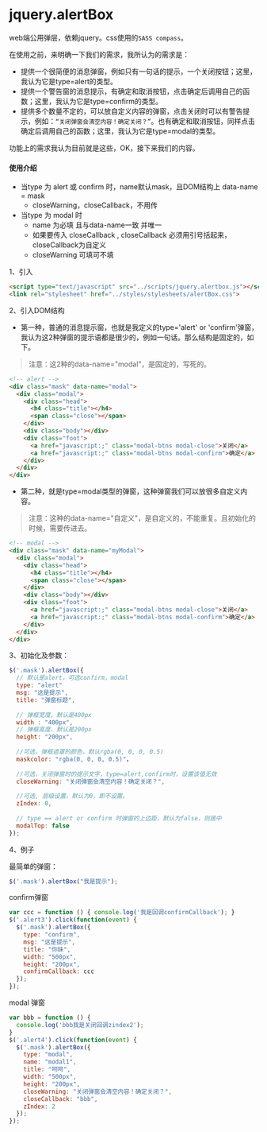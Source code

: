 # jquery.alertBox
web端公用弹层，依赖jquery。css使用的`SASS compass`。

在使用之前，来明确一下我们的需求，我所认为的需求是：
  - 提供一个很简便的消息弹窗，例如只有一句话的提示，一个关闭按钮；这里，我认为它是type=alert的类型。
  - 提供一个警告窗的消息提示，有确定和取消按钮，点击确定后调用自己的函数；这里，我认为它是type=confirm的类型。
  - 提供多个数量不定的，可以放自定义内容的弹窗，点击关闭时可以有警告提示，例如：`“关闭弹窗会清空内容！确定关闭？”`。也有确定和取消按钮，同样点击确定后调用自己的函数；这里，我认为它是type=modal的类型。
  
功能上的需求我认为目前就是这些，OK，接下来我们的内容。 

#### 使用介绍

- 当type 为 alert 或 confirm 时，name默认mask，且DOM结构上 data-name = mask
  - closeWarning，closeCallback，不用传
- 当type 为 modal 时
  - name 为必填 且与data-name一致 并唯一
  - 如果要传入 closeCallback , closeCallback 必须用引号括起来，closeCallback为自定义
  - closeWarning 可填可不填

1、引入
  ```html
  <script type="text/javascript" src="../scripts/jquery.alertbox.js"></script>  
  <link rel="stylesheet" href="../styles/stylesheets/alertBox.css">
  ```

2、引入DOM结构

- 第一种，普通的消息提示窗，也就是我定义的type='alert' or 'confirm'弹窗，我认为这2种弹窗的提示语都是很少的，例如一句话。那么结构是固定的，如下。

> 注意：这2种的data-name="modal"，是固定的，写死的。

```html
<!-- alert -->
<div class="mask" data-name="modal">
  <div class="modal">
    <div class="head">
      <h4 class="title"></h4>
      <span class="close"></span>
    </div>
    <div class="body"></div>
    <div class="foot">
      <a href="javascript:;" class="modal-btns modal-close">关闭</a>
      <a href="javascript:;" class="modal-btns modal-confirm">确定</a>
    </div>  
  </div>
</div>
```

- 第二种，就是type=modal类型的弹窗，这种弹窗我们可以放很多自定义内容。

> 注意：这种的data-name="自定义"，是自定义的，不能重复。且初始化的时候，需要传进去。

```html
<!-- modal -->
<div class="mask" data-name="myModal">
  <div class="modal">
    <div class="head">
      <h4 class="title"></h4>
      <span class="close"></span>
    </div>
    <div class="body"></div>
    <div class="foot">
      <a href="javascript:;" class="modal-btns modal-close">关闭</a>
      <a href="javascript:;" class="modal-btns modal-confirm">确定</a>
    </div>  
  </div>
</div>
```

3、初始化及参数：

```js
$('.mask').alertBox({
  // 默认是alert，可选confirm，modal
  type: "alert" 
  msg: "这是提示",
  title: "弹窗标题",
  
  // 弹框宽度，默认是400px
  width : "400px",  
  // 弹框高度，默认是200px
  height: "200px", 
  
  //可选，弹框遮罩的颜色，默认rgba(0, 0, 0, 0.5)
  maskcolor: "rgba(0, 0, 0, 0.5)"，
  
  //可选，关闭弹窗时的提示文字，type=alert,confirm时，设置该值无效
  closeWarning: "关闭弹窗会清空内容！确定关闭？",
  
  //可选, 层级设置，默认为0，即不设置。
  zIndex: 0,
  
  // type == alert or confirm 时弹窗的上边距，默认为false，则居中
  modalTop: false
});
```

4、例子

  最简单的弹窗：
  ```js
  $('.mask').alertBox("我是提示");
  ```
  
  confirm弹窗
  
  ```js
  var ccc = function () { console.log('我是回调confirmCallback'); }
  $('.alert3').click(function(event) {
    $('.mask').alertBox({
      type: "confirm",
      msg: "这是提示",
      title: "你妹",
      width: "500px",
      height: "200px",
      confirmCallback: ccc
    });
  });
  ```
  
  modal 弹窗
  ```js
  var bbb = function () { 
    console.log('bbb我是关闭回调zindex2'); 
  }
  $('.alert4').click(function(event) {
    $('.mask').alertBox({
      type: "modal",
      name: "modal1",
      title: "呵呵",
      width: "500px",
      height: "200px",
      closeWarning: "关闭弹窗会清空内容！确定关闭？",
      closeCallback: "bbb",
      zIndex: 2
    });
  });
  ```

